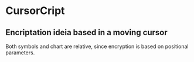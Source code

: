 # CursorCript
## Encriptation ideia based in a moving cursor

Both symbols and chart are relative, since encryption is based on positional parameters.
